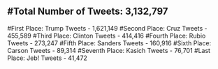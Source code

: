 #Total Number of Tweets: 3,132,797 
---
#First Place: Trump Tweets - 1,621,149
#Second Place: Cruz Tweets - 455,589
#Third Place: Clinton Tweets - 414,416
#Fourth Place: Rubio Tweets - 273,247
#Fifth Place: Sanders Tweets - 160,916
#Sixth Place: Carson Tweets - 89,314
#Seventh Place: Kasich Tweets - 76,701
#Last Place: Jeb! Tweets - 41,472

